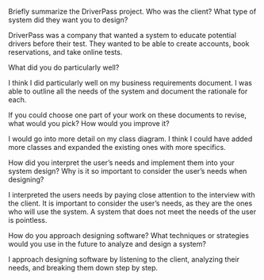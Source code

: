 Briefly summarize the DriverPass project. Who was the client? What type of system did they want you to design?

DriverPass was a company that wanted a system to educate potential drivers before their test.  They wanted to be able to create accounts, book reservations, and take online tests.

What did you do particularly well?

I think I did particularly well on my business requirements document.  I was able to outline all the needs of the system and document the rationale for each.

If you could choose one part of your work on these documents to revise, what would you pick? How would you improve it?

I would go into more detail on my class diagram.  I think I could have added more classes and expanded the existing ones with more specifics.

How did you interpret the user’s needs and implement them into your system design? Why is it so important to consider the user’s needs when designing?

I interpreted the users needs by paying close attention to the interview with the client.  It is important to consider the user’s needs, as they are the ones who will use the system.  A system that does not meet the needs of the user is pointless.

How do you approach designing software? What techniques or strategies would you use in the future to analyze and design a system?

I approach designing software by listening to the client, analyzing their needs, and breaking them down step by step.
